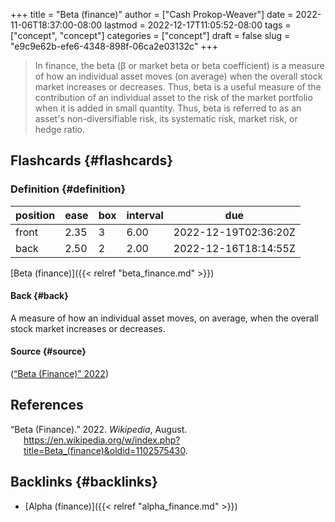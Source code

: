 +++
title = "Beta (finance)"
author = ["Cash Prokop-Weaver"]
date = 2022-11-06T18:37:00-08:00
lastmod = 2022-12-17T11:05:52-08:00
tags = ["concept", "concept"]
categories = ["concept"]
draft = false
slug = "e9c9e62b-efe6-4348-898f-06ca2e03132c"
+++

> In finance, the beta (β or market beta or beta coefficient) is a measure of how an individual asset moves (on average) when the overall stock market increases or decreases. Thus, beta is a useful measure of the contribution of an individual asset to the risk of the market portfolio when it is added in small quantity. Thus, beta is referred to as an asset's non-diversifiable risk, its systematic risk, market risk, or hedge ratio.


## Flashcards {#flashcards}


### Definition {#definition}

| position | ease | box | interval | due                  |
|----------|------|-----|----------|----------------------|
| front    | 2.35 | 3   | 6.00     | 2022-12-19T02:36:20Z |
| back     | 2.50 | 2   | 2.00     | 2022-12-16T18:14:55Z |

[Beta (finance)]({{< relref "beta_finance.md" >}})


#### Back {#back}

A measure of how an individual asset moves, on average, when the overall stock market increases or decreases.


#### Source {#source}

(<a href="#citeproc_bib_item_1">“Beta (Finance)” 2022</a>)

## References

<style>.csl-entry{text-indent: -1.5em; margin-left: 1.5em;}</style><div class="csl-bib-body">
  <div class="csl-entry"><a id="citeproc_bib_item_1"></a>“Beta (Finance).” 2022. <i>Wikipedia</i>, August. <a href="https://en.wikipedia.org/w/index.php?title=Beta_(finance)&oldid=1102575430">https://en.wikipedia.org/w/index.php?title=Beta_(finance)&#38;oldid=1102575430</a>.</div>
</div>


## Backlinks {#backlinks}

-   [Alpha (finance)]({{< relref "alpha_finance.md" >}})
